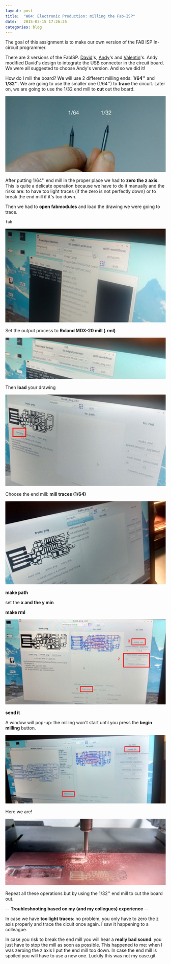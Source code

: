 ```yaml
---
layout: post
title:  "W04: Electronic Production: milling the Fab-ISP"
date:   2015-03-15 17:26:25
categories: blog
---
```




The goal of this assignment is to make our own version of the FAB ISP In-circuit programmer.

There are 3 versions of the FabISP. [David](http://fab.cba.mit.edu/content/projects/fabisp/)'s, [Andy](http://fab.cba.mit.edu/content/projects/fabispkey/index.html)'s and [Valentin](http://fab.cba.mit.edu/classes/863.11/people/valentin.heun/2.htm)'s.
Andy modified David's design to integrate the USB connector in the circuit board.
We were all suggested to choose Andy's version. And so we did it!
 
How do I mill the board? We will use 2 different milling ends: **1/64''** and **1/32''**. We are going to use the smaller one (1/64'') to **trace** the circuit. Later on, we are going to use the 1/32 end mill to **cut** out the board. 

![01](/img/week-04/01.jpg)

After putting 1/64'' end mill in the proper place we had to **zero the z axis**.
This is quite a delicate operation because we have to do it manually and the risks are: to have too light traces (if the zero is not perfectly down) or to break the end mill if it's too down. 

Then we had to **open fabmodules** and load the drawing we were going to trace.

```
fab
```

![02](/img/week-04/02.jpg)

Set the output process to **Roland MDX-20 mill (.rml)**

![03](/img/week-04/03.jpg)

Then **load** your drawing

![04](/img/week-04/04.jpg)

Choose the end mill: **mill traces (1/64)**

![05](/img/week-04/05.jpg)

**make path**

set the **x and the y min**

**make rml**

![06](/img/week-04/06.jpg)

**send it**

A window will pop-up: the milling won't start until you press the **begin milling** button.

![07](/img/week-04/07.jpg)

Here we are!

![08](/img/week-04/08.jpg)

Repeat all these operations but by using the 1/32'' end mill to cut the board out.

-- **Troubleshooting based on my (and my collegues) experience** --

In case we have **too light traces**: no problem, you only have to zero the z axis properly and trace the cicuit once again. I saw it happening to a colleague.

In case you risk to break the end mill you will hear a **really bad sound**: you just have to stop the mill as soon as possible. This happened to me: when I was zeroing the z axis I put the end mill too down. 
In case the end mill is spoiled you will have to use a new one. Luckily this was not my case.git




